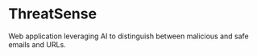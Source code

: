 # ThreatSense
Web application leveraging AI to distinguish between malicious and safe emails and URLs.
